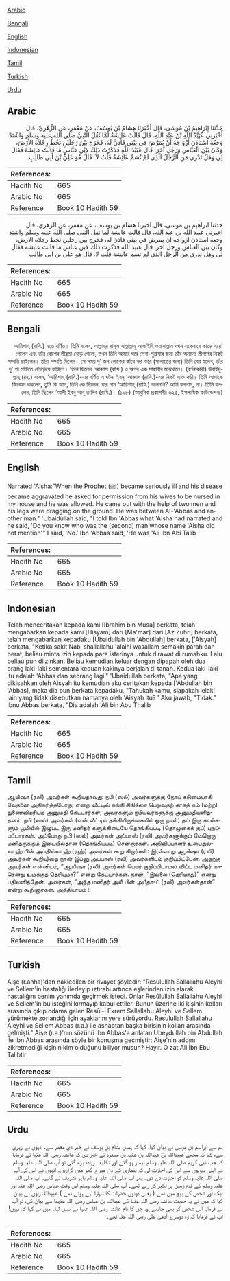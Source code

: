 [Arabic](#arabic)

[Bengali](#bengali)

[English](#english)

[Indonesian](#indonesian)

[Tamil](#tamil)

[Turkish](#turkish)

[Urdu](#urdu)

## Arabic


<div dir="rtl" lang="ar" style={{fontSize:'larger',backgroundColor:'#f8f9fa',padding:20}}>
حَدَّثَنَا إِبْرَاهِيمُ بْنُ مُوسَى، قَالَ أَخْبَرَنَا هِشَامُ بْنُ يُوسُفَ، عَنْ مَعْمَرٍ، عَنِ الزُّهْرِيِّ، قَالَ أَخْبَرَنِي عُبَيْدُ اللَّهِ بْنُ عَبْدِ اللَّهِ، قَالَ قَالَتْ عَائِشَةُ لَمَّا ثَقُلَ النَّبِيُّ صلى الله عليه وسلم وَاشْتَدَّ وَجَعُهُ اسْتَأْذَنَ أَزْوَاجَهُ أَنْ يُمَرَّضَ فِي بَيْتِي فَأَذِنَّ لَهُ، فَخَرَجَ بَيْنَ رَجُلَيْنِ تَخُطُّ رِجْلاَهُ الأَرْضَ، وَكَانَ بَيْنَ الْعَبَّاسِ وَرَجُلٍ آخَرَ‏.‏ قَالَ عُبَيْدُ اللَّهِ فَذَكَرْتُ ذَلِكَ لاِبْنِ عَبَّاسٍ مَا قَالَتْ عَائِشَةُ فَقَالَ لِي وَهَلْ تَدْرِي مَنِ الرَّجُلُ الَّذِي لَمْ تُسَمِّ عَائِشَةُ قُلْتُ لاَ‏.‏ قَالَ هُوَ عَلِيُّ بْنُ أَبِي طَالِبٍ‏.‏
</div>
<div style={{backgroundColor:'#f8f9fa',padding:20, marginBottom: 10}}><table> <thead> <tr> <th>References:</th> <th></th> </tr> </thead> <tbody><tr><td>Hadith No</td><td>665</td></tr><tr><td>Arabic No</td><td>665</td></tr><tr><td>Reference</td><td>Book 10 Hadith 59</td></tr></tbody></table></div>


<div dir="rtl" lang="ar" style={{fontSize:'larger',backgroundColor:'#f8f9fa',padding:20}}>
حدثنا ابراهيم بن موسى، قال اخبرنا هشام بن يوسف، عن معمر، عن الزهري، قال اخبرني عبيد الله بن عبد الله، قال قالت عايشة لما ثقل النبي صلى الله عليه وسلم واشتد وجعه استاذن ازواجه ان يمرض في بيتي فاذن له، فخرج بين رجلين تخط رجلاه الارض، وكان بين العباس ورجل اخر. قال عبيد الله فذكرت ذلك لابن عباس ما قالت عايشة فقال لي وهل تدري من الرجل الذي لم تسم عايشة قلت لا. قال هو علي بن ابي طالب
</div>
<div style={{backgroundColor:'#f8f9fa',padding:20, marginBottom: 10}}><table> <thead> <tr> <th>References:</th> <th></th> </tr> </thead> <tbody><tr><td>Hadith No</td><td>665</td></tr><tr><td>Arabic No</td><td>665</td></tr><tr><td>Reference</td><td>Book 10 Hadith 59</td></tr></tbody></table></div>

## Bengali


<div dir="rtl" lang="bn" style={{fontSize:'larger',backgroundColor:'#f8f9fa',padding:20}}>
‘আয়িশাহ্ (রাযি.) হতে বর্ণিত। তিনি বলেন, আল্লাহর রাসূল সাল্লাল্লাহু আলাইহি ওয়াসাল্লাম যখন একেবারে কাতর হয়ে গেলেন এবং তাঁর রোগের তীব্রতা বেড়ে গেলো, তখন তিনি আমার ঘরে সেবা-শুশ্রূষার জন্য তাঁর অন্যান্য স্ত্রীগণের নিকট সম্মতি চাইলেন। তাঁরা সম্মতি দিলেন। সে সময় দু’ জন লোকের কাঁধে ভর করে (সালাতের জন্য) তিনি বের হলেন, তাঁর দু’ পা মাটিতে হেঁচড়িয়ে যাচ্ছিল। তিনি ছিলেন ‘আব্বাস (রাযি.) ও অপর এক সাহাবীর মাঝখানে। (বর্ণনাকারী) উবাইদুল্লাহ্ (রহ.) বলেন, ‘আয়িশাহ্ (রাযি.)-এর বর্ণিত এ ঘটনা ইবনু ‘আব্বাস (রাযি.)-এর নিকট ব্যক্ত করি। তিনি আমাকে জিজ্ঞেস করলেন, তুমি কি জান, তিনি কে ছিলেন, যার নাম ‘আয়িশাহ্ (রাযি.) বলেননি? আমি বললাম, না। তিনি বললেন, তিনি ছিলেন ‘আলী ইবনু আবূ তালিব (রাযি.)। (১৯৮) (আধুনিক প্রকাশনীঃ ৬২৫, ইসলামিক ফাউন্ডেশনঃ)
</div>
<div style={{backgroundColor:'#f8f9fa',padding:20, marginBottom: 10}}><table> <thead> <tr> <th>References:</th> <th></th> </tr> </thead> <tbody><tr><td>Hadith No</td><td>665</td></tr><tr><td>Arabic No</td><td>665</td></tr><tr><td>Reference</td><td>Book 10 Hadith 59</td></tr></tbody></table></div>

## English


<div dir="ltr" lang="en" style={{fontSize:'larger',backgroundColor:'#f8f9fa',padding:20}}>
Narrated 'Aisha:"When the Prophet (ﷺ) became seriously ill and his disease became aggravated he asked for permission from his wives to be nursed in my house and he was allowed. He came out with the help of two men and his legs were dragging on the ground. He was between Al-'Abbas and another man." 'Ubaidullah said, "I told Ibn 'Abbas what 'Aisha had narrated and he said, 'Do you know who was the (second) man whose name 'Aisha did not mention'" I said, 'No.' Ibn 'Abbas said, 'He was 'Ali Ibn Abi Talib
</div>
<div style={{backgroundColor:'#f8f9fa',padding:20, marginBottom: 10}}><table> <thead> <tr> <th>References:</th> <th></th> </tr> </thead> <tbody><tr><td>Hadith No</td><td>665</td></tr><tr><td>Arabic No</td><td>665</td></tr><tr><td>Reference</td><td>Book 10 Hadith 59</td></tr></tbody></table></div>

## Indonesian


<div dir="ltr" lang="id" style={{fontSize:'larger',backgroundColor:'#f8f9fa',padding:20}}>
Telah menceritakan kepada kami [Ibrahim bin Musa] berkata, telah mengabarkan kepada kami [Hisyam] dari [Ma'mar] dari [Az Zuhri] berkata, telah mengabarkan kepadaku [Ubaidullah bin 'Abdullah] berkata, ['Aisyah] berkata, "Ketika sakit Nabi shallallahu 'alaihi wasallam semakin parah dan berat, beliau minta izin kepada para isterinya untuk dirawat di rumahku. Lalu beliau pun diizinkan. Beliau kemudian keluar dengan dipapah oleh dua orang laki-laki sementara keduan kakinya berjalan di tanah. Kedua laki-laki itu adalah 'Abbas dan seorang lagi." 'Ubaidullah berkata, "Apa yang dikisahkan oleh Aisyah itu kemudian aku ceritakan kepada ['Abdullah bin 'Abbas], maka dia pun berkata kepadaku, "Tahukah kamu, siapakah lelaki lain yang tidak disebutkan namanya oleh 'Aisyah itu? ' Aku jawab, "Tidak." Ibnu Abbas berkata, "Dia adalah 'Ali bin Abu Thalib
</div>
<div style={{backgroundColor:'#f8f9fa',padding:20, marginBottom: 10}}><table> <thead> <tr> <th>References:</th> <th></th> </tr> </thead> <tbody><tr><td>Hadith No</td><td>665</td></tr><tr><td>Arabic No</td><td>665</td></tr><tr><td>Reference</td><td>Book 10 Hadith 59</td></tr></tbody></table></div>

## Tamil


<div dir="ltr" lang="ta" style={{fontSize:'larger',backgroundColor:'#f8f9fa',padding:20}}>
ஆயிஷா (ரலி) அவர்கள் கூறியதாவது: நபி (ஸல்) அவர்களுக்கு நோய் கடுமையாகி வேதனை அதிகரித்தபோது, எனது வீட்டில் தங்கி சிகிச்சை பெறுவதற் காகத் தம் (மற்ற) துணைவியரிடம் அனுமதி கேட்டார்கள்; அவர்களும் நபியவர்களுக்கு அனுமதியளித்தனர். நபி (ஸல்) அவர்கள் (என் வீட்டில் தங்கியிருக்கையில் ஒரு நாள்) தம் இரு கால்களும் பூமியில் இழுபட இரு மனிதர் களுக்கிடையே தொங்கியபடி (தொழுகைக் குப்) புறப்பட்டார்கள். அப்போது நபி (ஸல்) அவர்கள் அப்பாஸ் (ரலி) அவர்களுக்கும் வேறொரு மனிதருக்கும் இடையில்தான் (தொங்கியபடி) சென்றார்கள். அறிவிப்பாளர் உபைதுல்லாஹ் பின் அப்தில்லாஹ் (ரஹ்) அவர்கள் கூறு கிறார்கள்: இ(வ்வாறு ஆயிஷா (ரலி) அவர்கள் கூறிய)தை நான் இப்னு அப்பாஸ் (ரலி) அவர்களிடம் குறிப்பிட்டேன். அதற்கு அவர்கள் என்னிடம், “ஆயிஷா (ரலி) அவர்கள் பெயர் குறிப்பிடாமல் விட்ட மனிதர் யாரென்று உமக்குத் தெரியுமா?” என்று கேட்டார்கள். நான், “இல்லை (தெரியாது)” என்று பதிலளித்தேன். அவர்கள், “அந்த மனிதர் அலீ பின் அபீதா-ப் (ரலி) அவர்கள்தான்” என்று கூறினார்கள். அத்தியாயம் :
</div>
<div style={{backgroundColor:'#f8f9fa',padding:20, marginBottom: 10}}><table> <thead> <tr> <th>References:</th> <th></th> </tr> </thead> <tbody><tr><td>Hadith No</td><td>665</td></tr><tr><td>Arabic No</td><td>665</td></tr><tr><td>Reference</td><td>Book 10 Hadith 59</td></tr></tbody></table></div>

## Turkish


<div dir="ltr" lang="tr" style={{fontSize:'larger',backgroundColor:'#f8f9fa',padding:20}}>
Aişe (r.anha)'dan nakledilen bir rivayet şöyledir: "Resulullah Sallallahu Aleyhi ve Sellem'in hastalığı ilerleyip ıztırabı artınca eşlerinden izin alarak hastalığını benim yanımda geçirmek istedi. Onlar Resûlullah Sallallahu Aleyhi ve Sellem'in bu isteğini kırmayıp kabul ettiler. Bunun üzerine iki kişinin kolları arasında çıkıp odama gelen Resûl-i Ekrem Sallallahu Aleyhi ve Sellem yürümekte zorlandığı için ayaklarını yere sürüyordu. Resulullah Sallallahu Aleyhi ve Sellem Abbas (r.a.) ile ashabtan başka birisinin kolları arasında gelmişti." Aişe (r.a.)'nın sözünü İbn Abbas'a anlatan Ubeydullah bin Abdullah ile Ibn Abbas arasında şöyle bir konuşma geçmiştir: Aişe'nin addını zikretmediği kişinin kim olduğunu biliyor musun? Hayır. O zat Ali İbn Ebu Talibtir
</div>
<div style={{backgroundColor:'#f8f9fa',padding:20, marginBottom: 10}}><table> <thead> <tr> <th>References:</th> <th></th> </tr> </thead> <tbody><tr><td>Hadith No</td><td>665</td></tr><tr><td>Arabic No</td><td>665</td></tr><tr><td>Reference</td><td>Book 10 Hadith 59</td></tr></tbody></table></div>

## Urdu


<div dir="rtl" lang="ur" style={{fontSize:'larger',backgroundColor:'#f8f9fa',padding:20}}>
ہم سے ابراہیم بن موسیٰ نے بیان کیا، کہا کہ ہمیں ہشام بن یوسف نے خبر دی معمر سے، انہوں نے زہری سے، کہا کہ مجھے عبیداللہ بن عبداللہ بن عتبہ بن مسعود نے خبر دی کہ عائشہ رضی اللہ عنہا نے فرمایا کہ جب نبی کریم صلی اللہ علیہ وسلم بیمار ہو گئے اور تکلیف زیادہ بڑھ گئی تو آپ صلی اللہ علیہ وسلم نے اپنی بیویوں سے اس کی اجازت لی کہ بیماری کے دن میرے گھر میں گزاریں۔ انہوں نے اس کی آپ صلی اللہ علیہ وسلم کو اجازت دے دی۔ پھر آپ صلی اللہ علیہ وسلم باہر تشریف لے گئے۔ آپ صلی اللہ علیہ وسلم کے قدم زمین پر لکیر کر رہے تھے۔ آپ صلی اللہ علیہ وسلم اس وقت عباس رضی اللہ عنہ اور ایک اور شخص کے بیچ میں تھے ( یعنی دونوں حضرات کا سہارا لیے ہوئے تھے ) عبیداللہ راوی نے بیان کیا کہ میں نے یہ حدیث عائشہ رضی اللہ عنہا کی عبداللہ بن عباس رضی اللہ عنہما سے بیان کی، تو آپ نے فرمایا اس شخص کو بھی جانتے ہو، جن کا نام عائشہ رضی اللہ عنہا نے نہیں لیا۔ میں نے کہا کہ نہیں! آپ نے فرمایا کہ وہ دوسرے آدمی علی رضی اللہ عنہ تھے۔
</div>
<div style={{backgroundColor:'#f8f9fa',padding:20, marginBottom: 10}}><table> <thead> <tr> <th>References:</th> <th></th> </tr> </thead> <tbody><tr><td>Hadith No</td><td>665</td></tr><tr><td>Arabic No</td><td>665</td></tr><tr><td>Reference</td><td>Book 10 Hadith 59</td></tr></tbody></table></div>